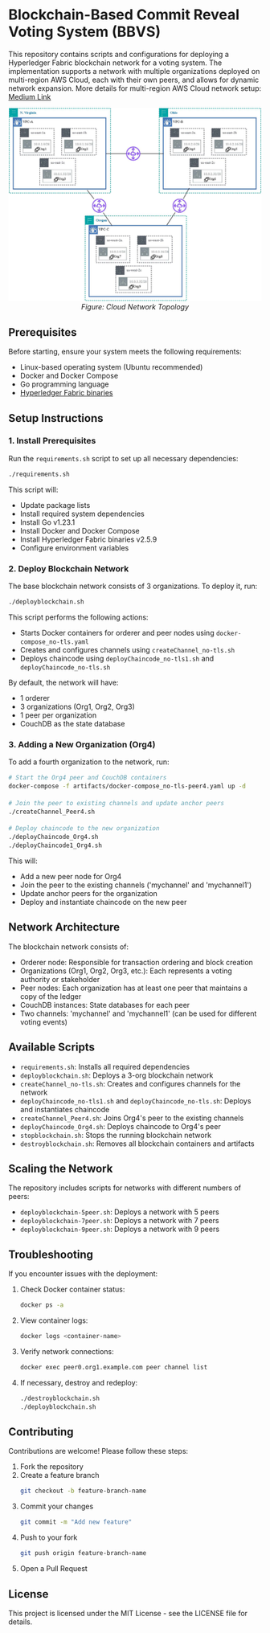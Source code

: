 # Blockchain-Based Commit Reveal Voting System (BBVS)

This repository contains scripts and configurations for deploying a Hyperledger Fabric blockchain network for a voting system. The implementation supports a network with multiple organizations deployed on multi-region AWS Cloud, each with their own peers, and allows for dynamic network expansion. 
More details for multi-region AWS Cloud network setup: [Medium Link](https://medium.com/@satyam.th3/aws-multi-az-multi-region-network-using-vpc-peering-a-3-region-9-node-ec2-deployment-guide-86dc4b801572)

<p align="center">
  <img src="artifacts/Cloud_Architecture.drawio.jpg" alt="Figure: Cloud Network Topology" width="700"/>
  <br>
  <em>Figure: Cloud Network Topology</em>
</p>

## Prerequisites

Before starting, ensure your system meets the following requirements:

- Linux-based operating system (Ubuntu recommended)
- Docker and Docker Compose
- Go programming language
- [Hyperledger Fabric binaries](https://hyperledger-fabric.readthedocs.io/en/latest/getting_started.html)

## Setup Instructions

### 1. Install Prerequisites

Run the `requirements.sh` script to set up all necessary dependencies:

```bash
./requirements.sh
```

This script will:
- Update package lists
- Install required system dependencies
- Install Go v1.23.1
- Install Docker and Docker Compose
- Install Hyperledger Fabric binaries v2.5.9
- Configure environment variables

### 2. Deploy Blockchain Network

The base blockchain network consists of 3 organizations. To deploy it, run:

```bash
./deployblockchain.sh
```

This script performs the following actions:
- Starts Docker containers for orderer and peer nodes using `docker-compose_no-tls.yaml`
- Creates and configures channels using `createChannel_no-tls.sh`
- Deploys chaincode using `deployChaincode_no-tls1.sh` and `deployChaincode_no-tls.sh`

By default, the network will have:
- 1 orderer
- 3 organizations (Org1, Org2, Org3)
- 1 peer per organization
- CouchDB as the state database
<!-- - TLS disabled for simplicity -->

### 3. Adding a New Organization (Org4)

To add a fourth organization to the network, run:

```bash
# Start the Org4 peer and CouchDB containers
docker-compose -f artifacts/docker-compose_no-tls-peer4.yaml up -d

# Join the peer to existing channels and update anchor peers
./createChannel_Peer4.sh

# Deploy chaincode to the new organization
./deployChaincode_Org4.sh
./deployChaincode1_Org4.sh
```

This will:
- Add a new peer node for Org4
- Join the peer to the existing channels ('mychannel' and 'mychannel1')
- Update anchor peers for the organization
- Deploy and instantiate chaincode on the new peer

## Network Architecture

The blockchain network consists of:

- Orderer node: Responsible for transaction ordering and block creation
- Organizations (Org1, Org2, Org3, etc.): Each represents a voting authority or stakeholder
- Peer nodes: Each organization has at least one peer that maintains a copy of the ledger
- CouchDB instances: State databases for each peer
- Two channels: 'mychannel' and 'mychannel1' (can be used for different voting events)

## Available Scripts

- `requirements.sh`: Installs all required dependencies
- `deployblockchain.sh`: Deploys a 3-org blockchain network
- `createChannel_no-tls.sh`: Creates and configures channels for the network
- `deployChaincode_no-tls1.sh` and `deployChaincode_no-tls.sh`: Deploys and instantiates chaincode
- `createChannel_Peer4.sh`: Joins Org4's peer to the existing channels
- `deployChaincode_Org4.sh`: Deploys chaincode to Org4's peer
- `stopblockchain.sh`: Stops the running blockchain network
- `destroyblockchain.sh`: Removes all blockchain containers and artifacts

## Scaling the Network

The repository includes scripts for networks with different numbers of peers:
- `deployblockchain-5peer.sh`: Deploys a network with 5 peers
- `deployblockchain-7peer.sh`: Deploys a network with 7 peers
- `deployblockchain-9peer.sh`: Deploys a network with 9 peers

## Troubleshooting

If you encounter issues with the deployment:

1. Check Docker container status:
   ```bash
   docker ps -a
   ```

2. View container logs:
   ```bash
   docker logs <container-name>
   ```

3. Verify network connections:
   ```bash
   docker exec peer0.org1.example.com peer channel list
   ```

4. If necessary, destroy and redeploy:
   ```bash
   ./destroyblockchain.sh
   ./deployblockchain.sh
   ```

## Contributing

Contributions are welcome! Please follow these steps:

1. Fork the repository
2. Create a feature branch
   ```bash
   git checkout -b feature-branch-name
   ```
3. Commit your changes
   ```bash
   git commit -m "Add new feature"
   ```
4. Push to your fork
   ```bash
   git push origin feature-branch-name
   ```
5. Open a Pull Request

## License

This project is licensed under the MIT License - see the LICENSE file for details. 
